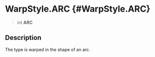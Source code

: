 WarpStyle.ARC {#WarpStyle.ARC}
=============

> int **ARC**

Description
-----------

The type is warped in the shape of an arc.
